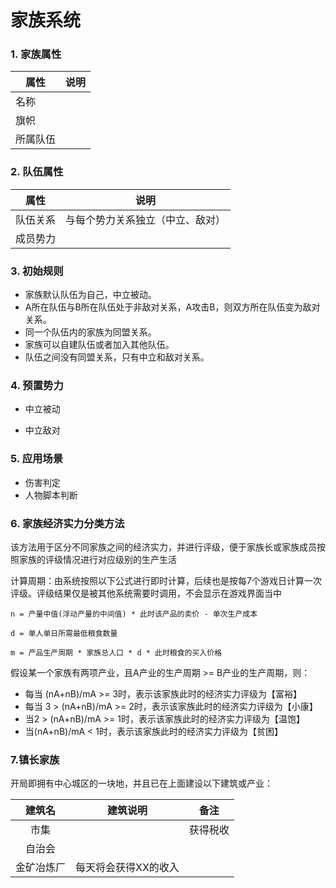 # 家族系统

### 1. 家族属性

| 属性     | 说明 |
| -------- | ---- |
| 名称     |      |
| 旗帜     |      |
| 所属队伍 |      |



### 2. 队伍属性

| 属性     | 说明                             |
| -------- | -------------------------------- |
| 队伍关系 | 与每个势力关系独立（中立、敌对） |
| 成员势力 |                                  |



### 3. 初始规则

- 家族默认队伍为自己，中立被动。
- A所在队伍与B所在队伍处于非敌对关系，A攻击B，则双方所在队伍变为敌对关系。
- 同一个队伍内的家族为同盟关系。
- 家族可以自建队伍或者加入其他队伍。
- 队伍之间没有同盟关系，只有中立和敌对关系。



### 4. 预置势力

- 中立被动

- 中立敌对



### 5. 应用场景

- 伤害判定
- 人物脚本判断



### 6. 家族经济实力分类方法

该方法用于区分不同家族之间的经济实力，并进行评级，便于家族长或家族成员按照家族的评级情况进行对应级别的生产生活

计算周期：由系统按照以下公式进行即时计算，后续也是按每7个游戏日计算一次评级。评级结果仅是被其他系统需要时调用，不会显示在游戏界面当中

```
n = 产量中值(浮动产量的中间值) * 此时该产品的卖价 - 单次生产成本

d = 单人单日所需最低粮食数量

m = 产品生产周期 * 家族总人口 * d * 此时粮食的买入价格
```

假设某一个家族有两项产业，且A产业的生产周期 >= B产业的生产周期，则：

- 每当 (nA+nB)/mA >= 3时，表示该家族此时的经济实力评级为【富裕】
- 每当 3 > (nA+nB)/mA >= 2时，表示该家族此时的经济实力评级为【小康】
- 当2 > (nA+nB)/mA >= 1时，表示该家族此时的经济实力评级为【温饱】
- 当(nA+nB)/mA < 1时，表示该家族此时的经济实力评级为【贫困】



### 7.镇长家族

开局即拥有中心城区的一块地，并且已在上面建设以下建筑或产业：

|   建筑名   |       建筑说明       |   备注   |
| :--------: | :------------------: | :------: |
|    市集    |                      | 获得税收 |
|   自治会   |                      |          |
| 金矿冶炼厂 | 每天将会获得XX的收入 |          |


